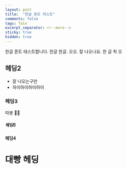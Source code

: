 ```yaml
---
layout: post
title:  "한글 폰트 테스트"
comments: false
tags: Tale
excerpt_separator: <!--more-->
sticky: true
hidden: true
---
```


한글 폰트 테스트합니다.
한글 한글. 오오. 잘 나오나요.
한 글 쵝 오 
<!--more-->

## 헤딩2
- 잘 나오는구만 
- 하이하이하이하이

### 헤딩3
따봉 👍🏼

##### 헤딩5 
#### 헤딩4 
# 대빵 헤딩
